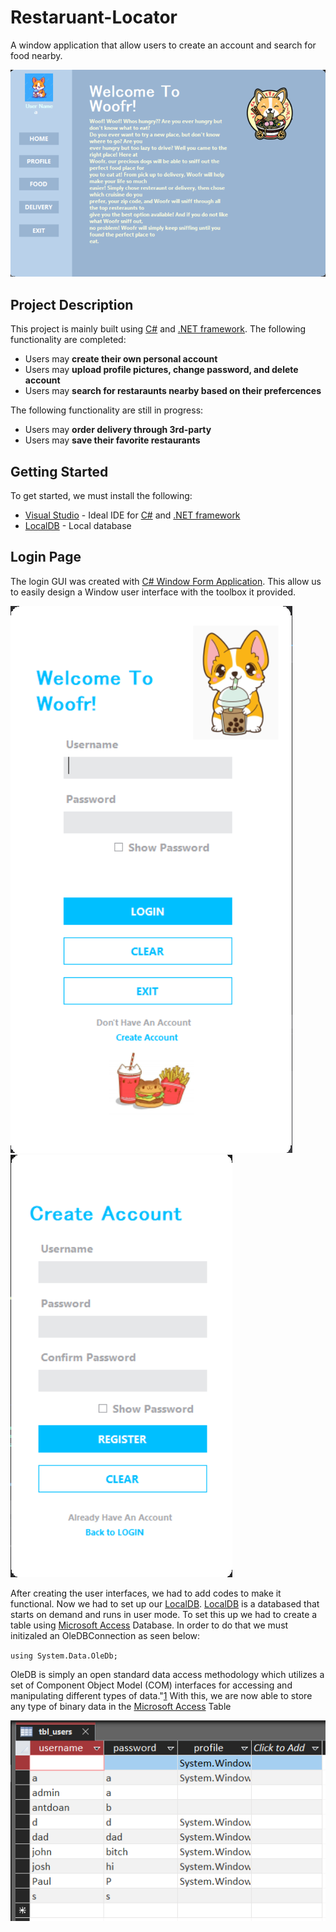 # Restaruant-Locator
A window application that allow users to create an account and search for food nearby.

![Woofr Snippet](https://github.com/antdoan123/Restaruant-Locator/blob/main/WoofrSnippet.png)

## Project Description

This project is mainly built using [C#](https://www.w3schools.com/cs/cs_intro.php) and [.NET framework](https://dotnet.microsoft.com/en-us/learn/dotnet/what-is-dotnet-framework). The following functionality are completed:

- Users may **create their own personal account**
- Users may **upload profile pictures, change password, and delete account**
- Users may **search for restaraunts nearby based on their prefercences**

The following functionality are still in progress:

- Users may **order delivery through 3rd-party**
- Users may **save their favorite restaurants** 

## Getting Started

To get started, we must install the following:

- [Visual Studio](https://visualstudio.microsoft.com/downloads/)  - Ideal IDE for [C#](https://www.w3schools.com/cs/cs_intro.php) and [.NET framework](https://dotnet.microsoft.com/en-us/learn/dotnet/what-is-dotnet-framework)
- [LocalDB](https://www.sqlshack.com/install-microsoft-sql-server-express-localdb/) - Local database 

## Login Page

The login GUI was created with [C# Window Form Application](https://www.bing.com/search?q=c%23+window+form&qs=n&form=QBRE&sp=-1&pq=c%23+window+form&sc=5-14&sk=&cvid=AE1852B373264B22A778FF88CE3968A1). This allow us to easily design a Window user interface with the toolbox it provided. 

![login page](https://github.com/antdoan123/Restaruant-Locator/blob/main/WoofrLogin.png) 
![registratio page](https://github.com/antdoan123/Restaruant-Locator/blob/main/WoofrRegistration.png)

After creating the user interfaces, we had to add codes to make it functional. Now we had to set up our [LocalDB](https://www.sqlshack.com/install-microsoft-sql-server-express-localdb/). [LocalDB](https://www.sqlshack.com/install-microsoft-sql-server-express-localdb/) is a databased that starts on demand and runs in user mode. To set this up we had to create a table using [Microsoft Access](https://www.microsoft.com/en-us/microsoft-365/access
) Database. In order to do that we must initizaled an OleDBConnection as seen below:

`using System.Data.OleDb;`

OleDB is simply an open standard data access methodology which utilizes a set of Component Object Model (COM) interfaces for accessing and manipulating different types of data."[1](https://docs.oracle.com/en/database/oracle/oracle-data-access-components/19.3/oledb/introduction-to-oracle-provider-for-oledb.html#:~:text=Table%20of%20Contents%201%201.1%20Overview%20of%20OLE,OraOLEDB%20Installation.%20...%205%201.5%20Component%20Certifications.%20) With this, we are now able to store any type of binary data in the [Microsoft Access](https://www.microsoft.com/en-us/microsoft-365/access
) Table

![databased](https://github.com/antdoan123/Restaruant-Locator/blob/main/WoofrDB.png)
